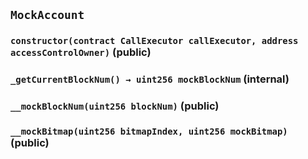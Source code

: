 ## `MockAccount`






### `constructor(contract CallExecutor callExecutor, address accessControlOwner)` (public)





### `_getCurrentBlockNum() → uint256 mockBlockNum` (internal)





### `__mockBlockNum(uint256 blockNum)` (public)





### `__mockBitmap(uint256 bitmapIndex, uint256 mockBitmap)` (public)






